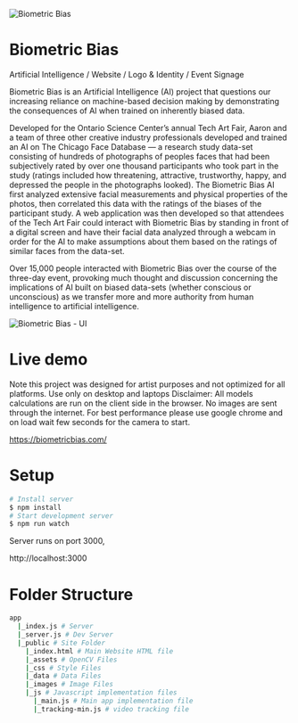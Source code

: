 ![Biometric Bias](https://raw.githubusercontent.com/aa-wong/Biometric-Bias-Client/development/Biometric-Bias-logo.jpg)

# Biometric Bias
Artificial Intelligence / Website / Logo & Identity / Event Signage

Biometric Bias is an Artificial Intelligence (AI) project that questions our increasing reliance on machine-based decision making by demonstrating the consequences of AI when trained on inherently biased data.

Developed for the Ontario Science Center’s annual Tech Art Fair, Aaron and a team of three other creative industry professionals developed and trained an AI on The Chicago Face Database — a research study data-set consisting of hundreds of photographs of peoples faces that had been subjectively rated by over one thousand participants who took part in the study (ratings included how threatening, attractive, trustworthy, happy, and depressed the people in the photographs looked). The Biometric Bias AI first analyzed extensive facial measurements and physical properties of the photos, then correlated this data with the ratings of the biases of the participant study. A web application was then developed so that attendees of the Tech Art Fair could interact with Biometric Bias by standing in front of a digital screen and have their facial data analyzed through a webcam in order for the AI to make assumptions about them based on the ratings of similar faces from the data-set.

Over 15,000 people interacted with Biometric Bias over the course of the three-day event, provoking much thought and discussion concerning the implications of AI built on biased data-sets (whether conscious or unconscious) as we transfer more and more authority from human intelligence to artificial intelligence.

![Biometric Bias - UI](https://raw.githubusercontent.com/aa-wong/Biometric-Bias-Client/development/Biometric-Bias-AI-UI-UX-design.jpg)

# Live demo
Note this project was designed for artist purposes and not optimized for all platforms. Use only on desktop and laptops
Disclaimer: All models calculations are run on the client side in the browser. No images are sent through the internet. For best performance please use google chrome and on load wait few seconds for the camera to start.

https://biometricbias.com/

# Setup

```bash
# Install server
$ npm install
# Start development server
$ npm run watch
```
Server runs on port 3000,

http://localhost:3000

# Folder Structure
```bash
app
  |_index.js # Server
  |_server.js # Dev Server
  |_public # Site Folder
    |_index.html # Main Website HTML file
    |_assets # OpenCV Files
    |_css # Style Files
    |_data # Data Files
    |_images # Image Files
    |_js # Javascript implementation files
      |_main.js # Main app implementation file
      |_tracking-min.js # video tracking file
```
